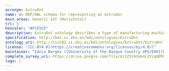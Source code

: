 ```yaml
--- 
acronym: ExtruOnt
name: An RDF/OWL schema for representing an extruder
main_areas: Generic IoT (Horizontal)
trl: 5
hexcolor: "#FCE5CD"
description: ExtruOnt ontology describes a type of manufacturing machine, more precisely, a type that performs an extrusion process (extruder). Although the scope of the ontology is restricted to a concrete domain, it could be used as a model for the development of other ontologies for describing manufacturing machines in Industry 4.0 scenarios.
specification: http://bdi.si.ehu.es/bdi/ontologies/ExtruOnt
ontology_uri: http://siul02.si.ehu.es/bdi/ontologies/ExtruOnt/ExtruOnt.owl
license: "[CC-BY4.0](https://creativecommons.org/licenses/by/4.0/)"
maintainer: "Idoia Berges ([University of the Basque Country UPV/EHU](https://www.ehu.eus/en/en-home))"
complete_survey_uri: https://drive.google.com/file/d/1Z3rA1kk4cZViqGEMyxD6wKUKKXfuNo42/view
logo: /
--- 
```

